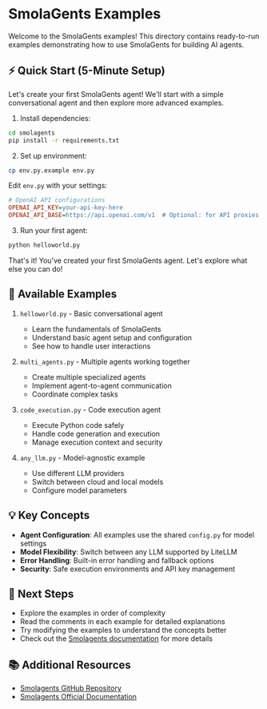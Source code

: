 # SmolaGents Examples

Welcome to the SmolaGents examples! This directory contains ready-to-run examples demonstrating how to use SmolaGents for building AI agents.

## ⚡ Quick Start (5-Minute Setup)

Let's create your first SmolaGents agent! We'll start with a simple conversational agent and then explore more advanced examples.

1. Install dependencies:
```bash
cd smolagents
pip install -r requirements.txt
```

2. Set up environment:
```bash
cp env.py.example env.py
```

Edit `env.py` with your settings:
```ini
# OpenAI API configurations
OPENAI_API_KEY=your-api-key-here
OPENAI_API_BASE=https://api.openai.com/v1  # Optional: for API proxies
```

3. Run your first agent:
```bash
python helloworld.py
```

That's it! You've created your first SmolaGents agent. Let's explore what else you can do!

## 🚀 Available Examples

1. `helloworld.py` - Basic conversational agent
   - Learn the fundamentals of SmolaGents
   - Understand basic agent setup and configuration
   - See how to handle user interactions

2. `multi_agents.py` - Multiple agents working together
   - Create multiple specialized agents
   - Implement agent-to-agent communication
   - Coordinate complex tasks

3. `code_execution.py` - Code execution agent
   - Execute Python code safely
   - Handle code generation and execution
   - Manage execution context and security

4. `any_llm.py` - Model-agnostic example
   - Use different LLM providers
   - Switch between cloud and local models
   - Configure model parameters

## 💡 Key Concepts

- **Agent Configuration**: All examples use the shared `config.py` for model settings
- **Model Flexibility**: Switch between any LLM supported by LiteLLM
- **Error Handling**: Built-in error handling and fallback options
- **Security**: Safe execution environments and API key management

## 🤝 Next Steps

- Explore the examples in order of complexity
- Read the comments in each example for detailed explanations
- Try modifying the examples to understand the concepts better
- Check out the [Smolagents documentation](https://huggingface.co/docs/smolagents/index) for more details

## 📚 Additional Resources

- [Smolagents GitHub Repository](https://github.com/huggingface/smolagents)
- [Smolagents Official Documentation](https://huggingface.co/docs/smolagents/index)
